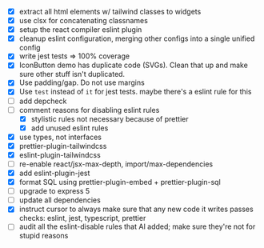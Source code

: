 - [x] extract all html elements w/ tailwind classes to widgets
- [x] use clsx for concatenating classnames
- [x] setup the react compiler eslint plugin
- [x] cleanup eslint configuration, merging other configs into a single unified
      config
- [x] write jest tests => 100% coverage
- [x] IconButton demo has duplicate code (SVGs). Clean that up and make sure
      other stuff isn't duplicated.
- [x] Use padding/gap. Do not use margins
- [x] Use `test` instead of `it` for jest tests. maybe there's a eslint rule for
      this
- [ ] add depcheck
- [ ] comment reasons for disabling eslint rules
  - [x] stylistic rules not necessary because of prettier
  - [x] add unused eslint rules
- [x] use types, not interfaces
- [x] prettier-plugin-tailwindcss
- [x] eslint-plugin-tailwindcss
- [ ] re-enable react/jsx-max-depth, import/max-dependencies
- [x] add eslint-plugin-jest
- [x] format SQL using prettier-plugin-embed + prettier-plugin-sql
- [ ] upgrade to express 5
- [ ] update all dependencies
- [x] instruct cursor to always make sure that any new code it writes passes
      checks: eslint, jest, typescript, prettier
- [ ] audit all the eslint-disable rules that AI added; make sure they're not
      for stupid reasons
